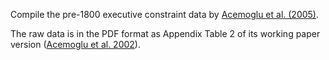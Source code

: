 Compile the pre-1800 executive constraint data by [Acemoglu et al. (2005)](http://doi.org/10.1257/0002828054201305).

The raw data is in the PDF format as Appendix Table 2 of its working paper version ([Acemoglu et al. 2002](http://www.nber.org/papers/w9378)).

